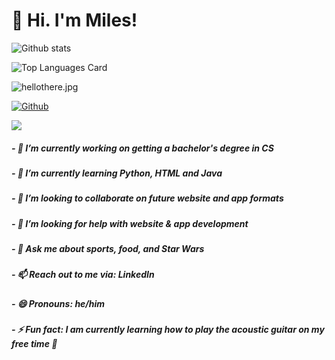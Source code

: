 # 👋 Hi. I'm Miles!

![Github stats](https://github-readme-stats.vercel.app/api?username=miles-akio&theme=monokai&show_icons=true)

![Top Languages Card](https://github-readme-stats.vercel.app/api/top-langs/?username=miles-akio&theme=monokai&show_icons=true)

![hellothere.jpg](https://rushter.com/counter.svg)

[![Github](https://img.shields.io/github/followers/miles-akio?label=Follow&style=social)](https://github.com/miles-akio)

![](https://visitor-badge.laobi.icu/badge?page_id=miles-akio.miles-akio)






##### - 🔭 I’m currently working on getting a bachelor's degree in CS
##### - 🌱 I’m currently learning Python, HTML and Java
##### - 👯 I’m looking to collaborate on future website and app formats
##### - 🤔 I’m looking for help with website & app development
##### - 💬 Ask me about sports, food, and Star Wars
##### - 📫 Reach out to me via: LinkedIn
##### - 😄 Pronouns: he/him
##### - ⚡ Fun fact: I am currently learning how to play the acoustic guitar on my free time 🎸 
